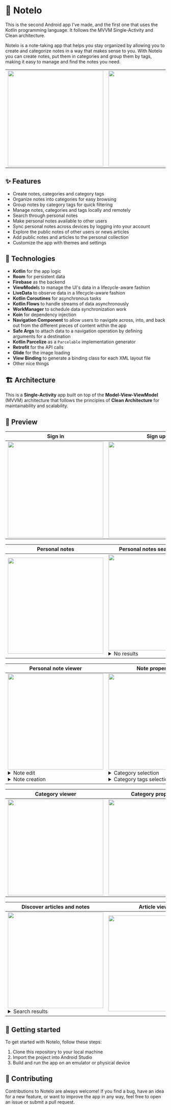 # 📝 Notelo

This is the second Android app I've made, and the first one that uses the Kotlin programming language.
It follows the MVVM Single-Activity and Clean architecture.

Notelo is a note-taking app that helps you stay organized by allowing you to create and categorize
notes in a way that makes sense to you. With Notelo you can create notes, put them in categories and
group them by tags, making it easy to manage and find the notes you need.

|                                                  |                                                       |                                             |
|--------------------------------------------------|-------------------------------------------------------|---------------------------------------------|
| <img src="art/content_notes.png" width="300px"/> | <img src="art/content_notes_dark.png" width="300px"/> | <img src="art/discover.png" width="300px"/> |

## ✨ Features

- Create notes, categories and category tags
- Organize notes into categories for easy browsing
- Group notes by category tags for quick filtering
- Manage notes, categories and tags locally and remotely
- Search through personal notes
- Make personal notes available to other users
- Sync personal notes across devices by logging into your account
- Explore the public notes of other users or news articles
- Add public notes and articles to the personal collection
- Customize the app with themes and settings

## 🔮 Technologies

- **Kotlin** for the app logic
- **Room** for persistent data
- **Firebase** as the backend
- **ViewModel**s to manage the UI's data in a lifecycle-aware fashion
- **LiveData** to observe data in a lifecycle-aware fashion
- **Kotlin Coroutines** for asynchronous tasks
- **Kotlin Flows** to handle streams of data asynchronously
- **WorkManager** to schedule data synchronization work
- **Koin** for dependency injection
- **Navigation Component** to allow users to navigate across, into, and back out from the different pieces of content within the app
- **Safe Args** to attach data to a navigation operation by defining arguments for a destination
- **Kotlin Parcelize** as a `Parcelable` implementation generator
- **Retrofit** for the API calls
- **Glide** for the image loading
- **View Binding** to generate a binding class for each XML layout file
- Other nice things

## 🏗️ Architecture

This is a **Single-Activity** app built on top of the **Model-View-ViewModel** (MVVM) architecture
that follows the principles of **Clean Architecture** for maintainability and scalability.

## 👀 Preview

| Sign in                                        | Sign up                                        | Password reset                                         |
|------------------------------------------------|------------------------------------------------|--------------------------------------------------------|
| <img src="art/auth_signin.png" width="300px"/> | <img src="art/auth_signup.png" width="300px"/> | <img src="art/auth_reset_password.png" width="300px"/> |

| Personal notes                                   | Personal notes search results                                                                                                                                         | Personal categories                                   |
|--------------------------------------------------|-----------------------------------------------------------------------------------------------------------------------------------------------------------------------|-------------------------------------------------------|
| <img src="art/content_notes.png" width="300px"/> | <img src="art/content_notes_search.png" width="300px"/> <details><summary>No results</summary><img src="art/content_notes_search_empty.png" width="300px"/></details> | <img src="art/content_categories.png" width="300px"/> |

| Personal note viewer                                                                                                                                                                                                                         | Note properties                                                                                                                                                                                                                                                                               |
|----------------------------------------------------------------------------------------------------------------------------------------------------------------------------------------------------------------------------------------------|-----------------------------------------------------------------------------------------------------------------------------------------------------------------------------------------------------------------------------------------------------------------------------------------------|
| <img src="art/note_view.png" width="300px"/> <details><summary>Note edit</summary><img src="art/note_edit.png" width="300px"/></details> <details><summary>Note creation</summary><img src="art/note_creation.png" width="300px"/></details> | <img src="art/note_properties.png" width="300px"/> <details><summary>Category selection</summary><img src="art/note_properties_categories.png" width="300px"/></details> <details><summary>Category tags selection</summary><img src="art/note_properties_tags.png" width="300px"/></details> |

| Category viewer                                  | Category properties                                    | Category tags management                                    |
|--------------------------------------------------|--------------------------------------------------------|-------------------------------------------------------------|
| <img src="art/category_view.png" width="300px"/> | <img src="art/category_properties.png" width="300px"/> | <img src="art/category_tags_management.png" width="300px"/> |

| Discover articles and notes                                                                                                                        | Article viewer                                  | Settings                                    |
|----------------------------------------------------------------------------------------------------------------------------------------------------|-------------------------------------------------|---------------------------------------------|
| <img src="art/discover.png" width="300px"/> <details><summary>Search results</summary><img src="art/discover_search.png" width="300px"/></details> | <img src="art/article_view.png" width="300px"/> | <img src="art/settings.png" width="300px"/> |

## 🚀 Getting started

To get started with Notelo, follow these steps:

1. Clone this repository to your local machine
2. Import the project into Android Studio
3. Build and run the app on an emulator or physical device

## 🤝 Contributing

Contributions to Notelo are always welcome! If you find a bug, have an idea for a new feature, or
want to improve the app in any way, feel free to open an issue or submit a pull request.